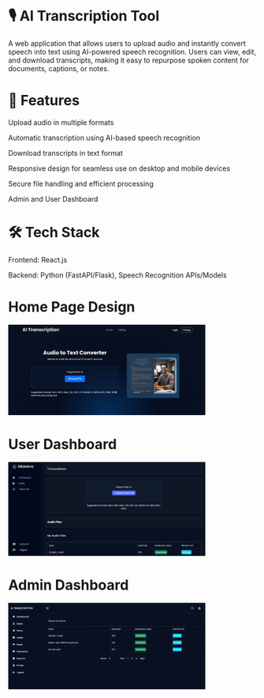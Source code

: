 # 🎙 AI Transcription Tool

A web application that allows users to upload audio and instantly convert speech into text using AI-powered speech recognition. Users can view, edit, and download transcripts, making it easy to repurpose spoken content for documents, captions, or notes.

# 🚀 Features

Upload audio in multiple formats

Automatic transcription using AI-based speech recognition

Download transcripts in text format

Responsive design for seamless use on desktop and mobile devices

Secure file handling and efficient processing

Admin and User Dashboard

# 🛠 Tech Stack

Frontend: React.js

Backend: Python (FastAPI/Flask), Speech Recognition APIs/Models

# Home Page Design
<img src="public/landingimages/homi.png" alt="Home Page" width="400">

# User Dashboard
<img src="public/landingimages/dashi.png" alt="Home Page" width="400">

# Admin Dashboard
<img src="public/landingimages/admindashi.png" alt="Home Page" width="400">
